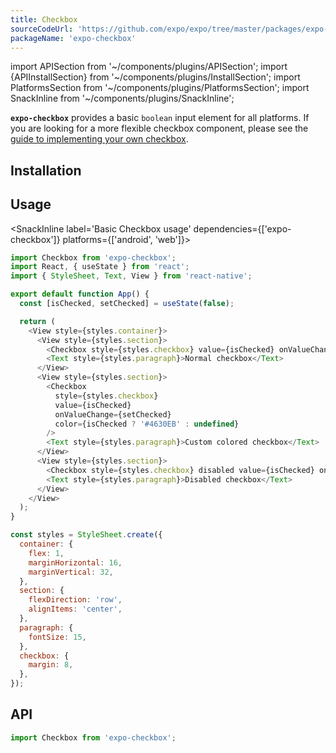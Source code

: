 ```yaml
---
title: Checkbox
sourceCodeUrl: 'https://github.com/expo/expo/tree/master/packages/expo-checkbox'
packageName: 'expo-checkbox'
---
```


import APISection from '~/components/plugins/APISection';
import {APIInstallSection} from '~/components/plugins/InstallSection';
import PlatformsSection from '~/components/plugins/PlatformsSection';
import SnackInline from '~/components/plugins/SnackInline';

**`expo-checkbox`** provides a basic `boolean` input element for all platforms. If you are looking for a more flexible checkbox component, please see the [guide to implementing your own checkbox](/ui-programming/implementing-a-checkbox.md).

<PlatformsSection android emulator web ios simulator />

## Installation

<APIInstallSection hideBareInstructions />

## Usage

<SnackInline label='Basic Checkbox usage' dependencies={['expo-checkbox']} platforms={['android', 'web']}>

```js
import Checkbox from 'expo-checkbox';
import React, { useState } from 'react';
import { StyleSheet, Text, View } from 'react-native';

export default function App() {
  const [isChecked, setChecked] = useState(false);

  return (
    <View style={styles.container}>
      <View style={styles.section}>
        <Checkbox style={styles.checkbox} value={isChecked} onValueChange={setChecked} />
        <Text style={styles.paragraph}>Normal checkbox</Text>
      </View>
      <View style={styles.section}>
        <Checkbox
          style={styles.checkbox}
          value={isChecked}
          onValueChange={setChecked}
          color={isChecked ? '#4630EB' : undefined}
        />
        <Text style={styles.paragraph}>Custom colored checkbox</Text>
      </View>
      <View style={styles.section}>
        <Checkbox style={styles.checkbox} disabled value={isChecked} onValueChange={setChecked} />
        <Text style={styles.paragraph}>Disabled checkbox</Text>
      </View>
    </View>
  );
}

const styles = StyleSheet.create({
  container: {
    flex: 1,
    marginHorizontal: 16,
    marginVertical: 32,
  },
  section: {
    flexDirection: 'row',
    alignItems: 'center',
  },
  paragraph: {
    fontSize: 15,
  },
  checkbox: {
    margin: 8,
  },
});
```

</SnackInline>

## API

```js
import Checkbox from 'expo-checkbox';
```

<APISection packageName="expo-checkbox" apiName="Checkbox" />